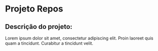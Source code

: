 # Projeto Repos

## Descrição do projeto:
Lorem ipsum dolor sit amet, consectetur adipiscing elit. Proin laoreet quis quam a tincidunt. Curabitur a tincidunt velit.
